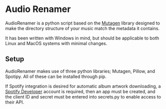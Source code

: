 # Audio Renamer

AudioRenamer is a python script based on the [Mutagen](https://github.com/quodlibet/mutagen) library designed to make the directory structure of your music match the metadata it contains.

It has been written with Windows in mind, but should be applicable to both Linux and MacOS systems with minimal changes. 

## Setup
AudioRenamer makes use of three python libraries; Mutagen, Pillow, and Spotipy. All of these can be installed through pip.

If Spotify integration is desired for automatic album artwork downloading, a [Spotify Developer](https://developer.spotify.com/) account is required, then an app must be created, and the client ID and secret must be entered into secrets.py to enable access to their API.
